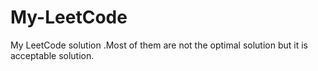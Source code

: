 # My-LeetCode
My LeetCode solution .Most of them are not the optimal solution but it is acceptable solution.
